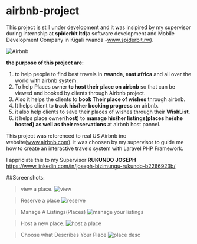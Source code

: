 # airbnb-project
This project is still under development and it was insipired by my supervisor during internship at **spiderbit ltd**(a software development and Mobile Development Company in Kigali rwanda -www.spiderbit.rw).

![Airbnb](https://github.com/user-attachments/assets/022caf6e-9219-4f57-8f28-350cb3252e4f)

**the purpose of this project are:**
1. to help people to find best travels in **rwanda, east africa** and all over the world with airbnb system.
2. To help Places owner **to host their place on airbnb** so that can be viewed and booked by clients through Airbnb project.
3. Also it helps the clients to **book Their place of wishes** through airbnb.
4. It helps client to **track his/her booking progress** on airbnb.
5. it also help clients to save their places of wishes through their **WishList**.
6. it helps place owner(**host**) to **manage his/her listings(places he/she hosted) as well as their reservations** at airbnb host pannel.

This project was referenced to real US Airbnb inc website(www.airbnb.com). it was choosen by my supervisor to guide me how to create an interactive travels system with Laravel PHP Framework.

I appriciate this to my Supervisor **RUKUNDO JOSEPH** https://www.linkedin.com/in/joseph-bizimungu-rukundo-b2266923b/

##Screenshots:
>view a place.
![view](https://github.com/user-attachments/assets/754a83ec-2779-404e-b9e6-8bab18abb1c3)

>Reserve a place
![reserve](https://github.com/user-attachments/assets/1df4dcdb-2853-4396-9f96-735cb8eca077)

>Manage A Listings(Places)
![manage your listings](https://github.com/user-attachments/assets/4cea41b5-518e-4822-9127-1b7e943541d1)

>Host a new place.
![host a place](https://github.com/user-attachments/assets/3bffbfe3-1b16-4e60-a306-59a6a9bc70bf)

>Choose what Describes Your Place
![place desc](https://github.com/user-attachments/assets/7c958005-93e8-43ad-bec4-cd94263d5b7b)
